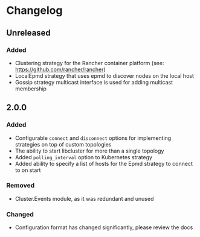 # Changelog

## Unreleased

### Added

- Clustering strategy for the Rancher container platform (see: https://github.com/rancher/rancher)
- LocalEpmd strategy that uses epmd to discover nodes on the local host
- Gossip strategy multicast interface is used for adding multicast membership

## 2.0.0

### Added

- Configurable `connect` and `disconnect` options for implementing strategies
  on top of custom topologies
- The ability to start libcluster for more than a single topology
- Added `polling_interval` option to Kubernetes strategy
- Added ability to specify a list of hosts for the Epmd strategy to connect to on start

### Removed

- Cluster.Events module, as it was redundant and unused

### Changed

- Configuration format has changed significantly, please review the docs

